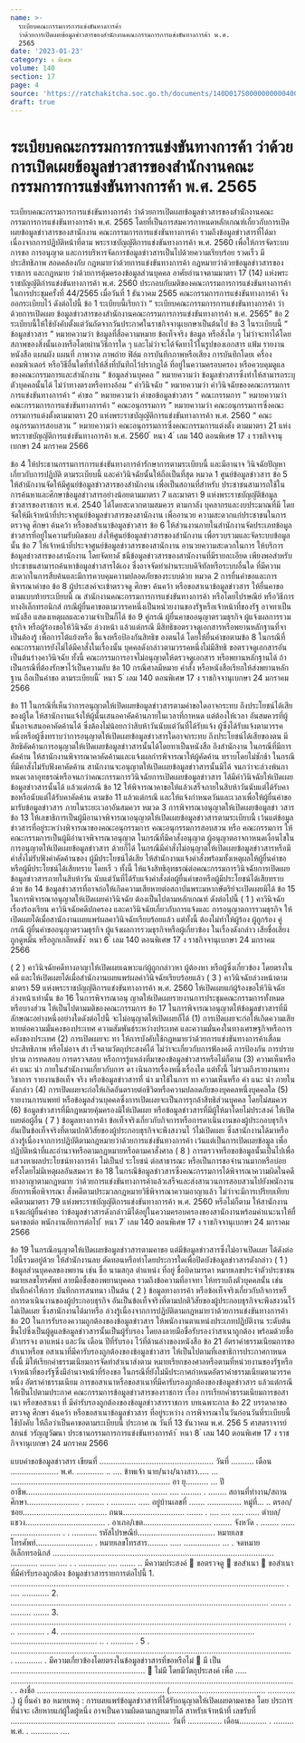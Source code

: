 ```yaml
---
name: >-
  ระเบียบคณะกรรมการการแข่งขันทางการค้า
  ว่าด้วยการเปิดเผยข้อมูลข่าวสารของสำนักงานคณะกรรมการการแข่งขันทางการค้า พ.ศ.
  2565
date: '2023-01-23'
category: ง พิเศษ
volume: 140
section: 17
page: 4
source: 'https://ratchakitcha.soc.go.th/documents/140D017S0000000000400.pdf'
draft: true
---
```


# ระเบียบคณะกรรมการการแข่งขันทางการค้า ว่าด้วยการเปิดเผยข้อมูลข่าวสารของสำนักงานคณะกรรมการการแข่งขันทางการค้า พ.ศ. 2565

ระเบียบคณะกรรมการการแข่งขันทางการค้า ว่าด้วยการเปิดเผยข้อมูลข่าวสารของสำนักงานคณะกรรมการการแข่งขันทางการค้า พ.ศ. 2565 โดยที่เป็นการสมควรกาหนดหลักเกณฑ์เกี่ยวกับการเปิดเผยข้อมูลข่าวสารของสานักงาน คณะกรรมการการแข่งขันทางการค้า รวมถึงข้อมูลข่าวสารที่ได้มาเนื่องจากการปฏิบัติหน้าที่ตาม พระราชบัญญัติการแข่งขันทางการค้า พ.ศ. 2560 เพื่อให้การจัดระบบ การขอ การอนุญาต และการบริหารจัดการข้อมูลข่าวสารเป็นไปด้วยความเรียบร้อย รวดเร็ว มีประสิทธิภาพ สอดคล้องกับ กฎหมายว่าด้วยการแข่งขันทางการค้า กฎหมายว่าด้วยข้อมูลข่าวสารของราชการ และกฎหมาย ว่าด้วยการคุ้มครองข้อมูลส่วนบุคคล อาศัยอำนาจตามมาตรา 17 (14) แห่งพระราชบัญญัติกำรแข่งขันทางการค้า พ.ศ. 2560 ประกอบกับมติของคณะกรรมการการแข่งขันทางการค้า ในการประชุมครั้งที่ 44/2565 เมื่อวันที่ 1 ธันวาคม 2565 คณะกรรมการการแข่งขันทางการค้า จึงออกระเบียบไว้ ดังต่อไปนี้ ข้อ 1 ระเบียบนี้เรียกว่า “ ระเบียบคณะกรรมการการแข่งขันทางการค้า ว่าด้วยการเปิดเผย ข้อมูลข่าวสารของสำนักงานคณะกรรมการการแข่งขันทางการค้า พ.ศ. 2565” ข้อ 2 ระเบียบนี้ให้ใช้บังคับตั้งแต่วันถัดจากวันประกาศในราชกิจจานุเบกษาเป็นต้นไป ข้อ 3 ในระเบียบนี้ “ ข้อมูลข่าวสาร ” หมายความว่า ข้อมูลที่สื่อความหมาย ข้อเท็จจริง ข้อมูล หรือสิ่งใด ๆ ไม่ว่าจะทาได้โดยสภาพของสิ่งนั้นเองหรือโดยผ่านวิธีการใด ๆ และไม่ว่าจะได้จัดทาไว้ในรูปของเอกสาร แฟ้ม รายงาน หนังสือ แผนผัง แผนที่ ภาพวาด ภาพถ่าย ฟิล์ม การบันทึกภาพหรือเสียง การบันทึกโดยเ ครื่องคอมพิวเตอร์ หรือวิธีอื่นใดที่ทำให้สิ่งที่บันทึกไว้ปรากฏได้ ที่อยู่ในความครอบครอง หรือควบคุมดูแลของคณะกรรมการและสำนักงาน “ ข้อมูลส่วนบุคคล ” หมายความว่า ข้อมูลข่าวสารซึ่งทำให้สามารถระบุตัวบุคคลนั้นได้ ไม่ว่าทางตรงหรือทางอ้อม “ คำวินิจฉัย ” หมายความว่า คำวินิจฉัยของคณะกรรมการการแข่งขันทางการค้า “ คำขอ ” หมายความว่า คำขอข้อมูลข่าวสาร “ คณะกรรมการ ” หมายความว่า คณะกรรมการการแข่งขันทางการค้า “ คณะอนุกรรมการ ” หมายความว่า คณะอนุกรรมการซึ่งคณะกรรมการแต่งตั้งตามมาตรา 20 แห่งพระราชบัญญัติการแข่งขันทางการค้า พ.ศ. 2560 “ คณะอนุกรรมการสอบสวน ” หมายความว่า คณะอนุกรรมการซึ่งคณะกรรมการแต่งตั้ง ตามมาตรา 21 แห่งพระราชบัญญัติการแข่งขันทางการค้า พ.ศ. 2560 ้ หนา 4 ่ เลม 140 ตอนพิเศษ 17 ง ราชกิจจานุเบกษา 24 มกราคม 2566

ข้อ 4 ให้ประธานกรรมการการแข่งขันทางการค้ารักษาการตามระเบียบนี้ และมีอานาจ วินิจฉัยปัญหาเกี่ยวกับการปฏิบัติ ตามระเบียบนี้ และคำวินิจฉัยนั้นให้ถือเป็นที่สุด หมวด 1 ศูนย์ข้อมูลข่าวสาร ข้อ 5 ให้สำนักงานจัดให้มีศูนย์ข้อมูลข่าวสารของสำนักงาน เพื่อเป็นสถานที่สำหรับ ประชาชนสามารถใช้ในการค้นหาและศึกษาข้อมูลข่าวสารอย่างน้อยตามมาตรา 7 และมาตรา 9 แห่งพระราชบัญญัติข้อมูลข่าวสารของราชการ พ.ศ. 2540 ได้โดยสะดวกตามสมควร ตามกาลัง บุคลากรและงบประมาณที่มี โดยจัดให้มีเจ้าหน้าที่ประจาศูนย์ข้อมูลข่าวสารของสานักงาน เพื่ออานวย ความสะดวกแก่ประชาชนในการตรวจดู ศึกษา ค้นคว้า หรือขอสำเนาข้อมูลข่าวสาร ข้อ 6 ให้ส่วนงานภายในสำนักงานจัดประเภทข้อมูลข่าวสารที่อยู่ในความรับผิดชอบ ส่งให้ศูนย์ข้อมูลข่าวสารของสำนักงาน เพื่อรวบรวมและจัดระบบข้อมูลนั้น ข้อ 7 ให้เจ้าหน้าที่ประจาศูนย์ข้อมูลข่าวสารของสานักงาน อานวยความสะดวกในการ ให้บริการข้อมูลข่าวสารของสานักงาน โดยจัดทาดั ชนีข้อมูลข่าวสารของสานักงานที่มีรายละเอียด เพียงพอสำหรับประชาชนสามารถค้นหาข้อมูลข่าวสารได้เอง ซึ่งอาจจัดทำผ่านระบบดิจิทัลหรือระบบอื่นใด ที่มีความสะดวกในการสืบค้นและมีการควบคุมความปลอดภัยของระบบด้วย หมวด 2 การยื่นคำขอและการพิจารณาคำขอ ข้อ 8 ผู้ประสงค์จะเข้าตรวจดู ศึกษา ค้นคว้า หรือขอสาเนาข้อมูลข่าวสาร ให้ยื่นคาขอ ตามแบบท้ายระเบียบนี้ ณ สำนักงานคณะกรรมการการแข่งขันทางการค้า หรือโดยไปรษณีย์ หรือวิธีการทางอิเล็กทรอนิกส์ กรณีผู้ยื่นคาขอตามวรรคหนึ่งเป็นหน่วยงานของรัฐหรือเจ้าหน้าที่ของรัฐ อาจทาเป็นหนังสือ แสดงเหตุผลและความจำเป็นก็ได้ ข้อ 9 คู่กรณี ผู้ยื่นคาขออนุญาตรวมธุรกิจ ผู้แจ้งผลการรวมธุรกิจ หรือผู้ร้องขอให้วินิจฉัย ล่วงหน้า แล้วแต่กรณี มีสิทธิขอตรวจดูเอกสารหรือพยานหลักฐานที่จาเป็นต้องรู้ เพื่อการโต้แย้งหรือ ชี้แจงหรือป้องกันสิทธิข องตนได้ โดยให้ยื่นคำขอตามข้อ 8 ในกรณีที่คณะกรรมการยังไม่ได้มีคาสั่งในเรื่องนั้น บุคคลดังกล่าวตามวรรคหนึ่งไม่มีสิทธิ ขอตรวจดูเอกสารอันเป็นต้นร่างคาวินิจฉัย ทั้งนี้ คณะกรรมการอาจไม่อนุญาตให้ตรวจดูเอกสาร หรือพยานหลักฐานได้ ถ้าเป็นกรณีที่ต้องรักษาไว้เป็นความลับ ข้อ 10 กรณีศาลมีหมาย คำสั่ง หรือหนังสือเรียกให้ส่งพยานหลักฐาน ถือเป็นคำขอ ตามระเบียบนี้ ้ หนา 5 ่ เลม 140 ตอนพิเศษ 17 ง ราชกิจจานุเบกษา 24 มกราคม 2566

ข้อ 11 ในกรณีที่เห็นว่าการอนุญาตให้เปิดเผยข้อมูลข่าวสารตามคำขอใดอาจกระทบ ถึงประโยชน์ได้เสียของผู้ใด ให้สานักงานแจ้งให้ผู้นั้นเสนอคาคัดค้านภายในเวลาที่กาหนด แต่ต้องให้เวลา อันสมควรที่ผู้นั้นอาจเสนอคาคัดค้านได้ ซึ่งต้องไม่น้อยกว่าสิบห้าวันนับแต่วันที่ได้รับแจ้ง ผู้ซึ่งได้รับแจ้งตามวรรคหนึ่งหรือผู้ซึ่งทราบว่าการอนุญาตให้เปิดเผยข้อมูลข่าวสารใดอาจกระทบ ถึงประโยชน์ได้เสียของตน มีสิทธิคัดค้านการอนุญาตให้เปิดเผยข้อมูลข่าวสารนั้นได้โดยทาเป็นหนังสือ ถึงสำนักงาน ในกรณีที่มีการคัดค้าน ให้สานักงานพิจารณาคาคัดค้านและแจ้งผลกำรพิจารณาให้ผู้คัดค้าน ทราบโดยไม่ชักช้า ในกรณีที่มีคาสั่งไม่รับฟังคาคัดค้าน สานักงานจะอนุญาตให้เปิดเผยข้อมูลข่าวสารนั้นมิได้ จนกว่าจะล่วงพ้นกาหนดเวลาอุทธรณ์หรือจนกว่าคณะกรรมการวินิจฉัยการเปิดเผยข้อมูลข่าวสาร ได้มีคำวินิจฉัยให้เปิดเผยข้อมูลข่าวสารนั้นได้ แล้วแต่กรณี ข้อ 12 ให้พิจารณาคาขอให้แล้วเสร็จภายในสิบห้าวันนับแต่ได้รับคาขอหรือนับแต่ได้รับคาคัดค้าน ตามข้อ 11 แล้วแต่กรณี และให้แจ้งกำหนดวันและเวลาเพื่อให้ผู้ยื่นคำขอมารับข้อมูลข่าวสาร ภายในระยะเวลาอันสมควร หมวด 3 การพิจารณาอนุญาตให้เปิดเผยข้อมูลข่า วสาร ข้อ 13 ให้เลขาธิการเป็นผู้มีอานาจพิจารณาอนุญาตให้เปิดเผยข้อมูลข่าวสารตามระเบียบนี้ เว้นแต่ข้อมูลข่าวสารที่อยู่ระหว่างพิจารณาของคณะอนุกรรมการ คณะอนุกรรมการสอบสวน หรือ คณะกรรมการ ให้คณะกรรมการเป็นผู้มีอำนาจพิจารณาอนุญาต ในกรณีที่มีคาสั่งอนุญาต ผู้อนุญาตอาจกาหนดเงื่อนไขในการอนุญาตให้เปิดเผยข้อมูลข่าวสาร ด้วยก็ได้ ในกรณีมีคำสั่งไม่อนุญาตให้เปิดเผยข้อมูลข่าวสารหรือมีคำสั่งไม่รับฟังคำคัดค้านของ ผู้มีประโยชน์ได้เสีย ให้สำนักงานแจ้งคำสั่งพร้อมทั้งเหตุผลให้ผู้ยื่นคำขอหรือผู้มีประโยชน์ได้เสียทราบ โดยเร็ ว ทั้งนี้ ให้แจ้งสิทธิอุทธรณ์ต่อคณะกรรมการวินิจฉัยการเปิดเผยข้อมูลข่าวสารภายในสิบห้าวัน นับแต่วันที่ได้รับแจ้งคำสั่งต่อผู้ยื่นคำขอหรือผู้มีประโยชน์ได้เสียทราบด้วย ข้อ 14 ข้อมูลข่าวสารที่อาจก่อให้เกิดความเสียหายต่อสถาบันพระมหากษัตริย์จะเปิดเผยมิได้ ข้อ 15 ในการพิจารณาอนุญาตให้เปิดเผยคำวินิจฉัย ต้องเป็นไปตามหลักเกณฑ์ ดังต่อไปนี้ ( 1 ) คาวินิจฉัยเรื่องร้องเรียน คาวินิจฉัยคดีปกครอง และคาวินิจฉัยเกี่ยวกับการแจ้งและ การอนุญาตการรวมธุรกิจ ให้เปิดเผยได้เมื่อสานักงานเผยแพร่ผลคาวินิจฉัยเรียบร้อยแล้ว แต่ทั้งนี้ ต้องไม่ทำให้ผู้ร้อง ผู้ถูกร้อง คู่กรณี ผู้ยื่นคำขออนุญาตรวมธุรกิจ ผู้แจ้งผลการรวมธุรกิจหรือผู้เกี่ยวข้อง ในเรื่องดังกล่าว เสียชื่อเสียง ถูกดูหมิ่น หรือถูกเกลียดชัง ้ หนา 6 ่ เลม 140 ตอนพิเศษ 17 ง ราชกิจจานุเบกษา 24 มกราคม 2566

( 2 ) คาวินิจฉัยคดีทางอาญาให้เปิดเผยเฉพาะแก่ผู้ถูกกล่าวหา ผู้ต้องหา หรือผู้ซึ่งเกี่ยวข้อง โดยตรงในคดี และให้เปิดเผยได้เมื่อสำนักงานเผยแพร่ผลคำวินิจฉัยเรียบร้อยแล้ว ( 3 ) คาวินิจฉัยล่วงหน้าตามมาตรา 59 แห่งพระราชบัญญัติการแข่งขันทางการค้า พ.ศ. 2560 ให้เปิดเผยแก่ผู้ร้องขอให้วินิจฉัยล่วงหน้าเท่านั้น ข้อ 16 ในการพิจารณาอนุ ญาตให้เปิดเผยรายงานการประชุมคณะกรรมการทั้งหมดหรือบางส่วน ให้เป็นไปตามมติของคณะกรรมการ ข้อ 17 ในการพิจารณาอนุญาตให้ข้อมูลข่าวสารที่มีลักษณะอย่างหนึ่งอย่างใดดังต่อไปนี้ จะไม่อนุญาตให้เปิดเผยก็ได้ (1) การเปิดเผยจะก่อให้เกิดความเสียหายต่อความมั่นคงของประเทศ ความสัมพันธ์ระหว่างประเทศ และความมั่นคงในทางเศรษฐกิจหรือการคลังของประเทศ (2) การเปิดเผยจะ ทา ให้การบังคับใช้กฎหมายว่าด้วยการแข่งขันทางการค้าเสื่อมประสิทธิภาพ หรือไม่อาจ สำ เร็จตามวัตถุประสงค์ได้ ไม่ว่าจะเกี่ยวกับการฟ้องคดี การป้องกัน การปราบปราม การทดสอบ การตรวจสอบ หรือการรู้แหล่งที่มาของข้อมูลข่าวสารหรือไม่ก็ตาม (3) ความเห็นหรือ คำ แนะ นำ ภายในสำนักงานเกี่ยวกับการ ดา เนินการเรื่องหนึ่งเรื่องใด แต่ทั้งนี้ ไม่รวมถึงรายงานทางวิชาการ รายงานข้อเท็จ จริง หรือข้อมูลข่าวสารที่ นำ มาใช้ในการ ทา ความเห็นหรือ คำ แนะ นำ ภายในดังกล่าว (4) การเปิดเผยจะก่อให้เกิดอันตรายต่อชีวิตหรือความปลอดภัยของบุคคลหนึ่งบุคคลใด (5) รายงานการแพทย์ หรือข้อมูลส่วนบุคคลซึ่งการเปิดเผยจะเป็นการรุกล้าสิทธิส่วนบุคคล โดยไม่สมควร (6) ข้อมูลข่าวสารที่มีกฎหมายคุ้มครองมิให้เปิดเผย หรือข้อมูลข่าวสารที่มีผู้ให้มาโดยไม่ประสงค์ ให้เปิดเผยต่อผู้อื่น ( 7 ) ข้อมูลทางการค้า ข้อเท็จจริงเกี่ยวกับกิจการหรือการดาเนินงานของผู้ประกอบธุรกิจ อันเป็นข้อเท็จจริงที่ตามปกติวิสัยของผู้ประกอบธุรกิจจะพึงสงวนไ ว้ไม่เปิดเผย ซึ่งสานักงานได้มาหรือ ล่วงรู้เนื่องจากการปฏิบัติตามกฎหมายว่าด้วยการแข่งขันทางการค้า เว้นแต่เป็นการเปิดเผยข้อมูล เพื่อปฏิบัติหน้าที่และอำนาจหรือตามกฎหมายหรือตามคาสั่งศาล ( 8 ) การตรวจหรือขอข้อมูลนั้นเป็นไปเพื่อแสวงหาผลประโยชน์ทางการค้า ไม่เป็นป ระโยชน์ ต่อสาธารณะ หรือเป็นการขอจำนวนมากหรือบ่อยครั้งโดยไม่มีเหตุผลอันสมควร ข้อ 18 ในกรณีข้อมูลข่าวสารซึ่งคณะกรรมการได้พิจารณาความผิดในคดีทางอาญาตามกฎหมาย ว่าด้วยการแข่งขันทางการค้าแล้วเสร็จและส่งสานวนการสอบสวนไปยังพนักงานอัยการเพื่อพิจารณา สั่งคดีตามประมวลกฎหมายวิธีพิจารณาความอาญาแล้ว ไม่ว่าจะมีการเปรียบเทียบคดีตามมาตรา 79 แห่งพระราชบัญญัติการแข่งขันทางการค้า พ.ศ. 2560 หรือไม่ก็ตาม ให้สานักงานแจ้งแก่ผู้ยื่นคำขอ ว่าข้อมูลข่าวสารดังกล่าวมิได้อยู่ในความครอบครองของสานักงานพร้อมคำแนะนาให้ยื่ นคาขอต่อ พนักงานอัยการต่อไป ้ หนา 7 ่ เลม 140 ตอนพิเศษ 17 ง ราชกิจจานุเบกษา 24 มกราคม 2566

ข้อ 19 ในกรณีอนุญาตให้เปิดเผยข้อมูลข่าวสารตามคาขอ แต่มีข้อมูลข่าวสารซึ่งไม่อาจเปิดเผย ได้ดังต่อไปนี้รวมอยู่ด้วย ให้สำนักงานลบ ตัดทอนหรือทำโดยประการใดเพื่อปิดบังข้อมูลข่าวสารดังกล่าว ( 1 ) ข้อมูลส่วนบุคคลของพยาน เช่น ชื่อ นามสกุล ตำแหน่ง ที่อยู่ ชื่อบิดามารดา หมายเลขประจำตัวประชาชน หมายเลขโทรศัพท์ ลายมือชื่อของพยานบุคคล รวมถึงข้อความที่อาจทา ให้ทราบถึงตัวบุคคลนั้น เช่น บันทึกคำให้การ บันทึกการสนทนา เป็นต้น ( 2 ) ข้อมูลทางการค้า หรือข้อเท็จจริงเกี่ยวกับกิจการหรื อการดาเนินงานของผู้ประกอบธุรกิจ อันเป็นข้อเท็จจริงที่ตามปกติวิสัยของผู้ประกอบธุรกิจจะพึงสงวนไว้ไม่เปิดเผย ซึ่งสานักงานได้มาหรือ ล่วงรู้เนื่องจากการปฏิบัติตามกฎหมายว่าด้วยการแข่งขันทางการค้า ข้อ 20 ในการรับรองความถูกต้องของข้อมูลข่าวสาร ให้พนักงานตาแหน่งประเภทปฏิบัติงาน ระดับต้นขึ้นไปซึ่งเป็นผู้ดูแลข้อมูลข่าวสารนั้นเป็นผู้รับรอง โดยลงลายมือชื่อรับรองว่าสาเนาถูกต้อง พร้อมด้วยชื่อตัวบรรจง ตาแหน่ง และวัน เดือน ปีที่รับรอง ไว้ที่ด้านล่างของหนังสือ ข้อ 21 อัตราค่าธรรมเนียมการขอสำเนาหรือข อสาเนาที่มีคารับรองถูกต้องของข้อมูลข่าวสาร ให้เป็นไปตามที่เลขาธิการประกาศกาหนด ทั้งนี้ มิให้เรียกค่าธรรมเนียมการจัดทำสำเนาส่งตาม หมายเรียกของศาลหรือตามที่หน่วยงานของรัฐหรือเจ้าหน้าที่ของรัฐซึ่งมีอำนาจหน้าที่ร้องขอ ในกรณีที่ยังไม่มีประกาศกำหนดอัตราค่าธรรมเนียมตามวรรคหนึ่ง อัตราค่าธรรมเนียม การขอสาเนาหรือขอสาเนาที่มีคารับรองถูกต้องของข้อมูลข่าวสาร แล้วแต่กรณี ให้เป็นไปตามประกาศ คณะกรรมการข้อมูลข่าวสารของราชการ เรื่อง การเรียกค่าธรรมเนียมการขอสาเนา หรือขอสาเนา ที่ มีคำรับรองถูกต้องของข้อมูลข่าวสารราชการ บทเฉพาะกาล ข้อ 22 บรรดาคาขอตรวจดู ศึกษา ค้นคว้า หรือขอสาเนาข้อมูลข่าวสาร ที่อยู่ระหว่าง การพิจารณาในวันก่อนวันที่ระเบียบนี้ใช้บังคับ ให้ถือว่าเป็นคาขอตามระเบียบนี้ ประกาศ ณ วันที่ 13 ธันวาคม พ.ศ. 256 5 ศาสตราจารย์สกนธ์ วรัญญูวัฒนา ประธานกรรมการการแข่งขันทางการค้า ้ หนา 8 ่ เลม 140 ตอนพิเศษ 17 ง ราชกิจจานุเบกษา 24 มกราคม 2566

แบบคําขอข้อมูลข่าวสาร เขียนที่ .................................................. วันที่ .......... เดือน ..................... พ.ศ. ............ .. .... ข้าพเจ้า นาย/นาง/นางสาว..... ... ...................................................................... อา ยุ.......... ... ปี อาชีพ...................................................... ....... .... ......... . ........ สถานที่ทำงาน/สถานศึกษา....................... . ........ . ........... ..... อยู่บ้านเลขที่ ....... ............... หมู่ที่... .. ตรอก/ซอย..................................... ถนน........................... ....... . .... .... ..... ...... ตำบล/แขวง................................... . อาเภอ/เขต.............................. ........ จังหวัด . ........ ...... ...................... . . ........... รหัสไปรษณีย์.................................. หมายเลขโทรศัพท์......................... . หมายเลขโทรสาร......... ..... ................ ... . จดหมายอิเล็กทรอนิกส์ ................................................................................................. ............ ....... .... . . ............ .... ....... .. มีความประสงค์  ขอตรวจดู  ขอสำเนา  ขอสำเนาที่มีคำรับรองถูกต้อง ข้อมูลข่าวสารรายการต่อไปนี้ 1. ........................................................................................................................ . .... ............ 2. ................................................................................................................. ....... . ......... ....... 3. ......................................................................................................................... . .. ............ . 4. ..................................................................................... ...................................... .. . .......... . 5 . ........................................................................................................................... . ............ . มีความเกี่ยวข้องโดยตรงในข้อมูลข่าวสารที่ขอหรือไม่  มี เป็น ...........................................................  ไม่มี โดยมีวัตถุประสงค์ เพื่อ ..... ............................................................................................................................. . ลงชื่อ ........................................... ............ (.......................................... ............ .) ผู้ ยื่นคำ ขอ หมายเหตุ : การเผยแพร่ข้อมูลข่าวสารที่ได้รับอนุญาตให้เปิดเผยตามคาขอ โดย ประการที่น่าจะ เสียหายแก่ผู้ใดผู้หนึ่ง อาจเป็นความผิดตามกฎหมายได้ สาหรับเจ้าหน้าที่ เลขรับที่ .............................................. ............ .......... วันที่ ............... เดือน............ . ......... พ.ศ. . ............ ....
